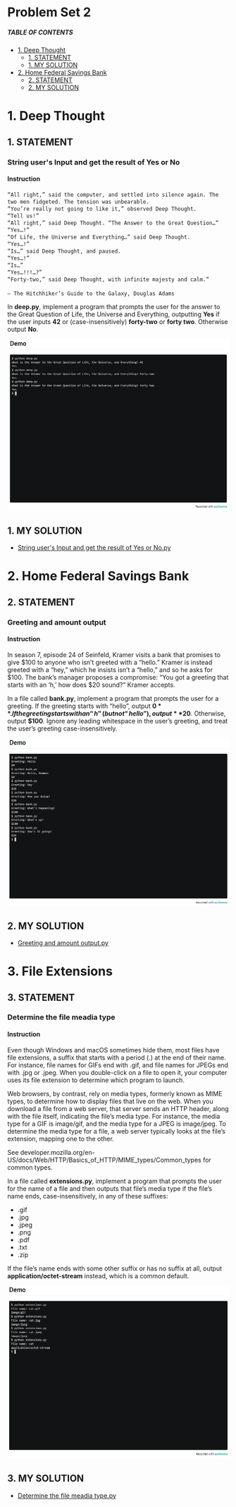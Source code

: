 # Problem Set 2

##### TABLE OF CONTENTS
- [1. Deep Thought](#1-deep-thought)
  * [1. STATEMENT](#1-statement)
  * [1. MY SOLUTION](#1-my-solution)
- [2. Home Federal Savings Bank](#2-home-federal-savings-bank)
  * [2. STATEMENT](#2-statement)
  * [2. MY SOLUTION](#2-my-solution)


# 1. Deep Thought
## 1. STATEMENT
### String user's Input and get the result of Yes or No
#### Instruction
    “All right,” said the computer, and settled into silence again. The two men fidgeted. The tension was unbearable.
    “You’re really not going to like it,” observed Deep Thought.
    “Tell us!”
    “All right,” said Deep Thought. “The Answer to the Great Question…”
    “Yes…!”
    “Of Life, the Universe and Everything…” said Deep Thought.
    “Yes…!”
    “Is…” said Deep Thought, and paused.
    “Yes…!”
    “Is…”
    “Yes…!!!…?”
    “Forty-two,” said Deep Thought, with infinite majesty and calm.”
    
    — The Hitchhiker’s Guide to the Galaxy, Douglas Adams

In **deep.py**, implement a program that prompts the user for the answer to the Great Question of Life, the Universe and Everything, outputting **Yes** if the user inputs **42** or (case-insensitively) **forty-two** or **forty two**. Otherwise output **No**.

![Alt text](<Problem Set 1/Images/deep-thought.png>)

## 1. MY SOLUTION
- [String user's Input and get the result of Yes or No.py](https://github.com/p3uj/edX-Harvard-University-CS50-s-Introduction-to-Programming-with-Python/blob/b44a34123cc911d156f54ef464dd121ca6e8e503/Problem%20Set%201/deep.py)


# 2. Home Federal Savings Bank
## 2. STATEMENT
### Greeting and amount output
#### Instruction
In season 7, episode 24 of Seinfeld, Kramer visits a bank that promises to give $100 to anyone who isn’t greeted with a “hello.” Kramer is instead greeted with a “hey,” which he insists isn’t a “hello,” and so he asks for $100. The bank’s manager proposes a compromise: “You got a greeting that starts with an ‘h,’ how does $20 sound?” Kramer accepts.

In a file called **bank.py**, implement a program that prompts the user for a greeting. If the greeting starts with “hello”, output **$0**. If the greeting starts with an “h” (but not “hello”), output **$20**. Otherwise, output **$100**. Ignore any leading whitespace in the user’s greeting, and treat the user’s greeting case-insensitively.

![Alt text](<Problem Set 1/Images/bank.png>)

## 2. MY SOLUTION
- [Greeting and amount output.py](https://github.com/p3uj/edX-Harvard-University-CS50-s-Introduction-to-Programming-with-Python/blob/6e3afd9f2d11a072e30f28ccf01cc01159f21f8b/Problem%20Set%201/bank.py)


# 3. File Extensions
## 3. STATEMENT
### Determine the file meadia type
#### Instruction
Even though Windows and macOS sometimes hide them, most files have file extensions, a suffix that starts with a period (.) at the end of their name. For instance, file names for GIFs end with .gif, and file names for JPEGs end with .jpg or .jpeg. When you double-click on a file to open it, your computer uses its file extension to determine which program to launch.

Web browsers, by contrast, rely on media types, formerly known as MIME types, to determine how to display files that live on the web. When you download a file from a web server, that server sends an HTTP header, along with the file itself, indicating the file’s media type. For instance, the media type for a GIF is image/gif, and the media type for a JPEG is image/jpeg. To determine the media type for a file, a web server typically looks at the file’s extension, mapping one to the other.

See developer.mozilla.org/en-US/docs/Web/HTTP/Basics_of_HTTP/MIME_types/Common_types for common types.

In a file called **extensions.py**, implement a program that prompts the user for the name of a file and then outputs that file’s media type if the file’s name ends, case-insensitively, in any of these suffixes:

- .gif
- .jpg
- .jpeg
- .png
- .pdf
- .txt
- .zip

If the file’s name ends with some other suffix or has no suffix at all, output **application/octet-stream** instead, which is a common default.

![Alt text](<Problem Set 1/Images/file-extensions.png>)

## 3. MY SOLUTION
- [Determine the file meadia type.py](https://github.com/p3uj/edX-Harvard-University-CS50-s-Introduction-to-Programming-with-Python/blob/0c9a8f9e1e0f5e5ecb0ccffdf8597f024af64890/Problem%20Set%201/extensions.py)